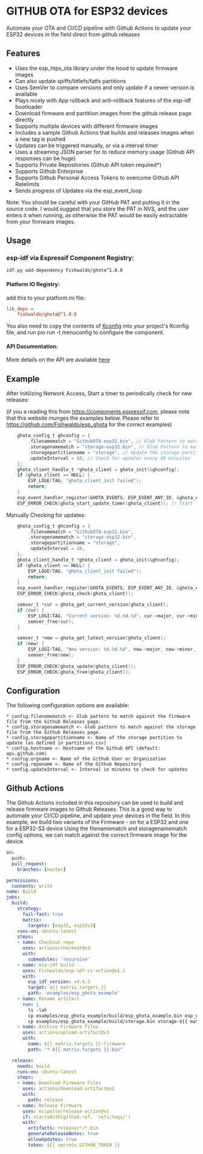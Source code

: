 # GITHUB OTA for ESP32 devices

Automate your OTA and CI/CD pipeline with Github Actions to update your ESP32 devices in the field direct from github releases

## Features
* Uses the esp_htps_ota library under the hood to update firmware images
* Can also update spiffs/littlefs/fatfs partitions
* Uses SemVer to compare versions and only update if a newer version is available
* Plays nicely with App rollback and anti-rollback features of the esp-idf bootloader
* Download firmware and partitiion images from the github release page directly
* Supports multiple devices with different firmware images
* Includes a sample Github Actions that builds and releases images when a new tag is pushed
* Updates can be triggered manually, or via a interval timer
* Uses a streaming JSON parser for to reduce memory usage (Github API responses can be huge)
* Supports Private Repositories (Github API token required*)
* Supports Github Enterprise
* Supports Github Personal Access Tokens to overcome Github API Ratelimits
* Sends progress of Updates via the esp_event_loop

Note:
You should be careful with your GitHub PAT and putting it in the source code. I would suggest that you store the PAT in NVS, and the user enters it when running, as otherwise the PAT would be easily extractable from your firmware images. 

## Usage

### esp-idf via Espressif Component Registry:

```bash
idf.py add-dependency Fishwaldo/ghota^1.0.0
```

#### Platform IO Registry:

add this to your platform.ini file:

```ini 
lib_deps = 
    fishwaldo/ghota@^1.0.0
```

You also need to copy the contents of [Kconfig](Kconfig) into your project's Kconfig file, and run pio run -t menuconfig to configure the component.

#### API Documentation:

More details on the API are available [here](https://esp-github-ota.readthedocs.io/en/latest/index.html)

## Example
After Initilizing Network Access, Start a timer to periodically check for new releases:

(if you a reading this from https://components.espressif.com, please note that this website munges the examples below. Please refer to https://github.com/Fishwaldo/esp_ghota for the correct examples)

```c
    ghota_config_t ghconfig = {
        .filenamematch = "GithubOTA-esp32.bin", // Glob Pattern to match against the Firmware file
        .storagenamematch = "storage-esp32.bin", // Glob Pattern to match against the storage firmware file
        .storagepartitionname = "storage", // Update the storage partition
        .updateInterval = 60, // Check for updates every 60 minuites
    };
    ghota_client_handle_t *ghota_client = ghota_init(&ghconfig);
    if (ghota_client == NULL) {
        ESP_LOGE(TAG, "ghota_client_init failed");
        return;
    }
    esp_event_handler_register(GHOTA_EVENTS, ESP_EVENT_ANY_ID, &ghota_event_callback, ghota_client); // Register a handler to get updates on progress 
    ESP_ERROR_CHECK(ghota_start_update_timer(ghota_client)); // Start the timer to check for updates
```

Manually Checking for updates:

```c
    ghota_config_t ghconfig = {
        .filenamematch = "GithubOTA-esp32.bin",
        .storagenamematch = "storage-esp32.bin",
        .storagepartitionname = "storage",
        .updateInterval = 60,
    };
    ghota_client_handle_t *ghota_client = ghota_init(&ghconfig);
    if (ghota_client == NULL) {
        ESP_LOGE(TAG, "ghota_client_init failed");
        return;
    }
    esp_event_handler_register(GHOTA_EVENTS, ESP_EVENT_ANY_ID, &ghota_event_callback, ghota_client);
    ESP_ERROR_CHECK(ghota_check(ghota_client));

    semver_t *cur = ghota_get_current_version(ghota_client);
    if (cur) {
        ESP_LOGI(TAG, "Current version: %d.%d.%d", cur->major, cur->minor, cur->patch);
        semver_free(cur);
    }

    semver_t *new = ghota_get_latest_version(ghota_client);
    if (new) {
        ESP_LOGI(TAG, "New version: %d.%d.%d", new->major, new->minor, new->patch);
        semver_free(new);
    }
    ESP_ERROR_CHECK(ghota_update(ghota_client));
    ESP_ERROR_CHECK(ghota_free(ghota_client));
```

## Configuration
The following configuration options are available:

    * config.filenamematch <- Glob pattern to match against the firmware file from the Github Releases page. 
    * config.storagenamematch <- Glob pattern to match against the storage file from the Github Releases page.
    * config.storagepartitionname <- Name of the storage partition to update (as defined in partitions.csv)
    * config.hostname <- Hostname of the Github API (default: api.github.com)
    * config.orgname <- Name of the Github User or Organization
    * config.reponame <- Name of the Github Repository
    * config.updateInterval <- Interval in minutes to check for updates

## Github Actions
The Github Actions included in this repository can be used to build and release firmware images to Github Releases.
This is a good way to automate your CI/CD pipeline, and update your devices in the field.
In this example, we build two variants of the Firmware - on for a ESP32 and one for a ESP32-S3 device
Using the filenamematch and storagenamematch config options, we can match against the correct firmware image for the device.

```yaml
on:
  push:
  pull_request:
    branches: [master]

permissions:
  contents: write
name: Build
jobs:
  build:
    strategy:
      fail-fast: true
      matrix: 
        targets: [esp32, esp32s3]
    runs-on: ubuntu-latest
    steps:
    - name: Checkout repo
      uses: actions/checkout@v3
      with:
        submodules: 'recursive'
    - name: esp-idf build
      uses: Fishwaldo/esp-idf-ci-action@v1.1
      with:
        esp_idf_version: v4.4.3
        target: ${{ matrix.targets }}
        path: 'examples/esp_ghota_example'
    - name: Rename artifact
      run: |
        ls -lah 
        cp examples/esp_ghota_example/build/esp_ghota_example.bin esp_ghota_example-${{ matrix.targets }}.bin
        cp examples/esp_ghota_example/build/storage.bin storage-${{ matrix.targets }}.bin
    - name: Archive Firmware Files
      uses: actions/upload-artifact@v3
      with: 
        name: ${{ matrix.targets }}-firmware
        path: "*-${{ matrix.targets }}.bin"

  release:
    needs: build
    runs-on: ubuntu-latest
    steps:
    - name: Download Firmware Files
      uses: actions/download-artifact@v2
      with:
        path: release
    - name: Release Firmware
      uses: ncipollo/release-action@v1
      if: startsWith(github.ref, 'refs/tags/') 
      with:
        artifacts: release/*/*.bin
        generateReleaseNotes: true
        allowUpdates: true
        token: ${{ secrets.GITHUB_TOKEN }}
```